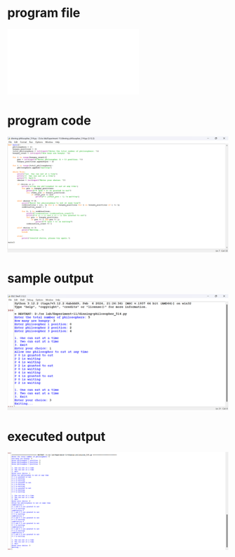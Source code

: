 # program file
![program_file](dinning-philosopher_514.py)

# program code
![program_code](dinning-philosopher_514.png)

# sample output
![sample_output](dinning-philosopher_SO_514.png)

# executed output
![executed_output](dinning-philosopher_EO_514.png)
